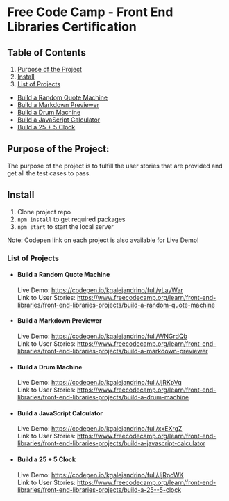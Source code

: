 # Free Code Camp - Front End Libraries Certification

## Table of Contents

1. [Purpose of the Project](#purpose-of-the-project)
2. [Install](#install)
3. [List of Projects](#list-of-projects)
  -  [Build a Random Quote Machine](#build-a-random-quote-machine)
  -  [Build a Markdown Previewer](#build-a-markdown-previewer)
  -  [Build a Drum Machine](#build-a-drum-machine)
  -  [Build a JavaScript Calculator](#build-a-javascript-calculator)
  -  [Build a 25 + 5 Clock](#build-a-25-+-5-clock)

## Purpose of the Project:
The purpose of the project is to fulfill the user stories that are provided and get all the test cases to pass.  

## Install 
1. Clone project repo
2. `npm install` to get required packages
3. `npm start` to start the local server

Note: Codepen link on each project is also available for Live Demo!

### List of Projects
* #### Build a Random Quote Machine
  Live Demo: https://codepen.io/kgalejandrino/full/yLayWar \
  Link to User Stories: https://www.freecodecamp.org/learn/front-end-libraries/front-end-libraries-projects/build-a-random-quote-machine

* #### Build a Markdown Previewer
  Live Demo: https://codepen.io/kgalejandrino/full/WNGrdQb \
  Link to User Stories: https://www.freecodecamp.org/learn/front-end-libraries/front-end-libraries-projects/build-a-markdown-previewer

* #### Build a Drum Machine
  Live Demo: https://codepen.io/kgalejandrino/full/JjRKpVq \
  Link to User Stories: https://www.freecodecamp.org/learn/front-end-libraries/front-end-libraries-projects/build-a-drum-machine

* #### Build a JavaScript Calculator
  Live Demo: https://codepen.io/kgalejandrino/full/xxEXrgZ \
  Link to User Stories: https://www.freecodecamp.org/learn/front-end-libraries/front-end-libraries-projects/build-a-javascript-calculator

* #### Build a 25 + 5 Clock
  Live Demo: https://codepen.io/kgalejandrino/full/JjRpoWK \
  Link to User Stories: https://www.freecodecamp.org/learn/front-end-libraries/front-end-libraries-projects/build-a-25--5-clock


  


